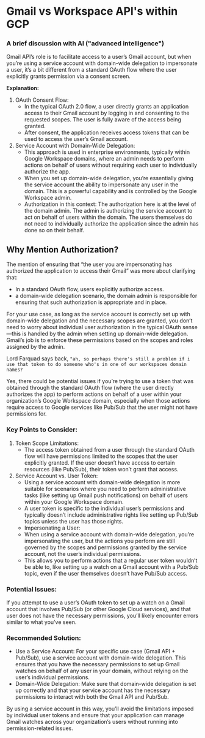 # Gmail vs Workspace API's within GCP
### A brief discussion with AI ("advanced intelligence")

Gmail API’s role is to facilitate access to a user’s Gmail account, but when you’re using a service account with domain-wide delegation to impersonate a user, it’s a bit different from a standard OAuth flow where the user explicitly grants permission via a consent screen.

**Explanation:**

1. OAuth Consent Flow:
   - In the typical OAuth 2.0 flow, a user directly grants an application access to their Gmail account by logging in and consenting to the requested scopes. The user is fully aware of the access being granted.
   - After consent, the application receives access tokens that can be used to access the user’s Gmail account.
2. Service Account with Domain-Wide Delegation:
   - This approach is used in enterprise environments, typically within Google Workspace domains, where an admin needs to perform actions on behalf of users without requiring each user to individually authorize the app.
   - When you set up domain-wide delegation, you’re essentially giving the service account the ability to impersonate any user in the domain. This is a powerful capability and is controlled by the Google Workspace admin.
   - Authorization in this context: The authorization here is at the level of the domain admin. The admin is authorizing the service account to act on behalf of users within the domain. The users themselves do not need to individually authorize the application since the admin has done so on their behalf.

## Why Mention Authorization?

The mention of ensuring that “the user you are impersonating has authorized the application to access their Gmail” was more about clarifying that:
- In a standard OAuth flow, users explicitly authorize access.
- a domain-wide delegation scenario, the domain admin is responsible for ensuring that such authorization is appropriate and in place.

For your use case, as long as the service account is correctly set up with domain-wide delegation and the necessary scopes are granted, you don’t need to worry about individual user authorization in the typical OAuth sense—this is handled by the admin when setting up domain-wide delegation. Gmail’s job is to enforce these permissions based on the scopes and roles assigned by the admin.

Lord Farquad says back, `"ah, so perhaps there's still a problem if i use that token to do someone who's in one of our workspaces domain names?`

Yes, there could be potential issues if you’re trying to use a token that was obtained through the standard OAuth flow (where the user directly authorizes the app) to perform actions on behalf of a user within your organization’s Google Workspace domain, especially when those actions require access to Google services like Pub/Sub that the user might not have permissions for.

### Key Points to Consider:
1. Token Scope Limitations:
   - The access token obtained from a user through the standard OAuth flow will have permissions limited to the scopes that the user explicitly granted. If the user doesn’t have access to certain resources (like Pub/Sub), their token won’t grant that access.
2. Service Account vs. User Token:
   - Using a service account with domain-wide delegation is more suitable for scenarios where you need to perform administrative tasks (like setting up Gmail push notifications) on behalf of users within your Google Workspace domain.
   - A user token is specific to the individual user’s permissions and typically doesn’t include administrative rights like setting up Pub/Sub topics unless the user has those rights.
   - Impersonating a User:
   - When using a service account with domain-wide delegation, you’re impersonating the user, but the actions you perform are still governed by the scopes and permissions granted by the service account, not the user’s individual permissions.
   - This allows you to perform actions that a regular user token wouldn’t be able to, like setting up a watch on a Gmail account with a Pub/Sub topic, even if the user themselves doesn’t have Pub/Sub access.

### Potential Issues:
If you attempt to use a user’s OAuth token to set up a watch on a Gmail account that involves Pub/Sub (or other Google Cloud services), and that user does not have the necessary permissions, you’ll likely encounter errors similar to what you’ve seen.

### Recommended Solution:
- Use a Service Account: For your specific use case (Gmail API + Pub/Sub), use a service account with domain-wide delegation. This ensures that you have the necessary permissions to set up Gmail watches on behalf of any user in your domain, without relying on the user’s individual permissions.
- Domain-Wide Delegation: Make sure that domain-wide delegation is set up correctly and that your service account has the necessary permissions to interact with both the Gmail API and Pub/Sub.

By using a service account in this way, you’ll avoid the limitations imposed by individual user tokens and ensure that your application can manage Gmail watches across your organization’s users without running into permission-related issues.